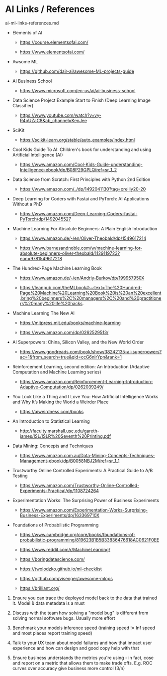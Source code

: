 # AI Links / References

ai-ml-links-references.md

*   Elements of AI

    *   https://course.elementsofai.com/

    *   https://www.elementsofai.com/
    
*   Awsome ML

    *   https://github.com/dair-ai/awesome-ML-projects-guide
    
*   AI Business School

    *   https://www.microsoft.com/en-us/ai/ai-business-school

*   Data Science Project Example Start to Finish (Deep Learning Image Classifier)

    *   https://www.youtube.com/watch?v=vy-R4oUZaC8&ab_channel=KenJee

*   SciKit

    *   https://scikit-learn.org/stable/auto_examples/index.html

*   Cool Kids Guide To AI: Children's book for understanding and using Artificial Intelligence (AI)

    *   https://www.amazon.com/Cool-Kids-Guide-understanding-Intelligence-ebook/dp/B08P29GPLQ/ref=sr_1_2

*   Data Science from Scratch: First Principles with Python 2nd Edition

    *   https://www.amazon.com/_/dp/1492041130?tag=oreilly20-20

*   Deep Learning for Coders with Fastai and PyTorch: AI Applications Without a PhD

    *   https://www.amazon.com/Deep-Learning-Coders-fastai-PyTorch/dp/1492045527
    
*   Machine Learning For Absolute Beginners: A Plain English Introduction

    *   https://www.amazon.de/-/en/Oliver-Theobald/dp/1549617214 

    *   https://www.barnesandnoble.com/w/machine-learning-for-absolute-beginners-oliver-theobald/1129119723?ean=9781549617218

*   The Hundred-Page Machine Learning Book

    *   https://www.amazon.de/-/en/Andriy-Burkov/dp/199957950X
    
    *   https://leanpub.com/theMLbook#:~:text=The%20Hundred-Page%20Machine%20Learning%20Book%20is%20an%20excellent,bring%20beginners%2C%20managers%2C%20and%20practitioners%20many%20life%20hacks.

*   Machine Learning The New AI

    *   https://mitpress.mit.edu/books/machine-learning

    *   https://www.amazon.com/dp/0262529513/

*   AI Superpowers: China, Silicon Valley, and the New World Order

    *   https://www.goodreads.com/book/show/38242135-ai-superpowers?ac=1&from_search=true&qid=ccG6nlrYpn&rank=1

*   Reinforcement Learning, second edition: An Introduction (Adaptive Computation and Machine Learning series) 

    *   https://www.amazon.com/Reinforcement-Learning-Introduction-Adaptive-Computation/dp/0262039249/

*   You Look Like a Thing and I Love You: How Artificial Intelligence Works and Why It’s Making the World a Weirder Place

    *   https://aiweirdness.com/books

*   An Introduction to Statistical Learning

    *   http://faculty.marshall.usc.edu/gareth-james/ISL/ISLR%20Seventh%20Printing.pdf

*   Data Mining: Concepts and Techniques
    
    *   https://www.amazon.com.au/Data-Mining-Concepts-Techniques-Management-ebook/dp/B0058NBJ2M/ref=sr_1_1

*   Trustworthy Online Controlled Experiments: A Practical Guide to A/B Testing

    *   https://www.amazon.com/Trustworthy-Online-Controlled-Experiments-Practical/dp/1108724264

*   Experimentation Works: The Surprising Power of Business Experiments 

    *   https://www.amazon.com/Experimentation-Works-Surprising-Business-Experiments/dp/163369710X

*   Foundations of Probabilistic Programming

    *   https://www.cambridge.org/core/books/foundations-of-probabilistic-programming/819623B1B5B33836476618AC0621F0EE


    *   https://www.reddit.com/r/MachineLearning/

    *   https://boringdatascience.com/

    *   https://twolodzko.github.io/ml-checklist

    *   https://github.com/visenger/awesome-mlops

    *   https://brilliant.org/

1. Ensure you can trace the deployed model back to the data that trained it. Model & data metadata is a must

2. Discuss with the team how solving a "model bug" is different from solving normal software bugs. Usually 
   more effort

3. Benchmark your models inference speed (training speed != Inf speed and most places report training speed)

4. Talk to your UX team about model failures and how that impact user experience and how can design and good 
   copy help with that

5. Ensure business understands the metrics you're using - in fact, cose and report on a metric that allows 
   them to make trade offs. E.g. ROC curves over accuracy give business more control (3/n)


